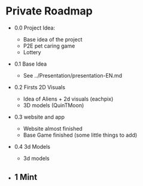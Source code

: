 # Private Roadmap
- 0.0 Project Idea:
    - Base idea of the project
    - P2E pet caring game 
    - Lottery 
- 0.1 Base Idea 
    - See ../Presentation/presentation-EN.md
- 0.2 Firsts 2D Visuals
    - Idea of Aliens + 2d visuals (eachpix)
    - 3D models (QuinTMoon)
- 0.3 website and app
    - Website almost finished
    - Base Game finished (some little things to add)
- 0.4 3d Models
    - 3d models 



- 1 Mint 
    -

